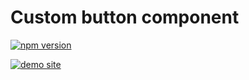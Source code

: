 # Custom button component

[![npm version](https://img.shields.io/npm/v/@devsvr80/custom-button)](https://www.npmjs.com/package/@devsvr80/custom-button)

[![demo site](https://img.shields.io/badge/demo-site-green)](https://devsvr80.github.io/custom-button/)


